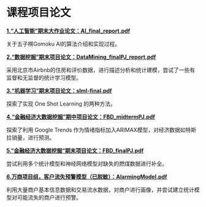
# 课程项目论文

[**1.“人工智能”期末大作业论文：AI_final_report.pdf**](https://github.com/troyzhangchu/Projects-/blob/master/AI_final_report.pdf)

<space><space> 关于五子棋Gomoku AI的算法介绍和实现过程。
 
  
[**2.“数据挖掘”期末项目论文：DataMining_finalPJ_report.pdf**](https://github.com/troyzhangchu/Projects-/blob/master/DataMining_finalPJ_report.pdf)

<space><space>采用北京市Airbnb的住房和评价数据，进行描述分析和统计建模，尝试了一些有监督和无监督的统计学习模型。

  
[**3.“机器学习”期末项目论文：slml-final.pdf**](https://github.com/troyzhangchu/Projects-/blob/master/slml-final.pdf)

<space><space>探索了实现 One Shot Learning 的两种方法。

  
[**4.“金融经济大数据挖掘”期中项目论文：FBD_midtermPJ.pdf**](https://github.com/troyzhangchu/Projects-/blob/master/FBD_midtermPJ.pdf)

<space><space>探索了利用 Google Trends 作为情绪指标加入ARIMAX模型，对经济数据如特斯拉销量，进行预测。

  
[**5.”金融经济大数据挖掘“期末项目论文：FBD_finalPJ.pdf**](https://github.com/troyzhangchu/Projects-/blob/master/FBD_finalPJ.pdf)

<space><space>尝试利用多个统计模型和神经网络模型对缺失的燃煤数据进行补全。

  
[**6.万商项目组，客户流失预警模型（已脱敏）：AlarmingModel.pdf**](https://github.com/troyzhangchu/Projects-/blob/master/AlarmingModel.pdf)

<space><space>利用大量商户基本信息数据和交易流水数据，对商户进行画像，并尝试建立统计模型对可能流失的商户进行预警。
